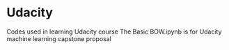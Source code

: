 # Udacity
Codes used in learning Udacity course
The Basic BOW.ipynb is for Udacity machine learning capstone proposal
